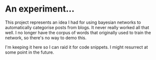 # An experiment...

This project represents an idea I had for using bayesian networks to automatically categorise posts from blogs.  It never really worked all that well.  I no longer have the corpus of words that originally used to train the network, so there's no way to demo this.

I'm keeping it here so I can raid it for code snippets.  I might resurrect at some point in the future.

